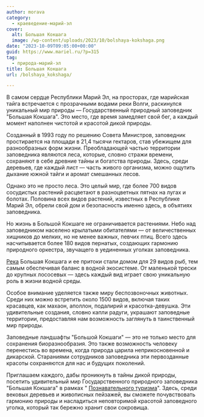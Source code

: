 ```yaml
---
author: morava
category:
  - краеведение-марий-эл
cover:
  alt: Большая Кокшага
  image: /wp-content/uploads/2023/10/bolshaya-kokshaga.png
date: "2023-10-09T09:05:00+00:00"
guid: https://www.mariel.ru/?p=315
tag:
  - природа-марий-эл
title: Большая Кокшага
url: /bolshaya_kokshaga/

---
```

В самом сердце Республики Марий Эл, на просторах, где марийская тайга встречается с прозрачными водами реки Волги, раскинулся уникальный мир природы — Государственный природный заповедник "Большая Кокшага". Это место, где время замедляет свой бег, а каждый момент наполнен чистотой и красотой дикой природы.

Созданный в 1993 году по решению Совета Министров, заповедник простирается на площади в 21,4 тысячи гектаров, став убежищем для разнообразных форм жизни. Преобладающей частью территории заповедника являются леса, которые, словно стражи времени, сохраняют в себе древние тайны и богатства природы. Здесь, среди деревьев, где каждый лист — часть живого организма, можно ощутить дыхание южной тайги и аромат смешанных лесов.

Однако это не просто леса. Это целый мир, где более 700 видов сосудистых растений расцветают в разноцветных пятнах на лугах и болотах. Половина всех видов растений, известных в Республике Марий Эл, обрели свой дом и безопасность именно здесь, в объятиях заповедника.

Но жизнь в Большой Кокшаге не ограничивается растениями. Небо над заповедником населено крылатыми обитателями — от величественных хищников до мелких, но не менее важных, певчих птиц. Всего здесь насчитывается более 180 видов пернатых, создающих гармонию природного оркестра, звучащего в уединенных уголках заповедника.

[Река](/river_mariel/) Большая Кокшага и ее притоки стали домом для 29 видов рыб, тем самым обеспечивая баланс в водной экосистеме. От маленькой трески до крупных лососевых — здесь каждый вид играет свою уникальную роль в жизни водной среды.

Особое внимание уделяется также миру беспозвоночных животных. Среди них можно встретить около 1500 видов, включая таких красавцев, как махаон, аполлон, подалирий и красотка-девушка. Эти удивительные создания, словно капли радуги, украшают заповедные территории, предоставляя нам возможность заглянуть в таинственный мир природы.

Заповедные ландшафты "Большой Кокшаги" — это не только место для сохранения биоразнообразия. Это также возможность человеку перенестись во времена, когда природа царила неприкосновенной и дикарской. Стараниями сотрудников заповедника эти первозданные красоты сохраняются для нас и будущих поколений.

Приглашаем каждого, дабы проникнуть в тайны дикой природы, посетить удивительный мир Государственного природного заповедника "Большая Кокшага" в рамках " [Познавательного туризма](/ekskursii-bolshaya-kokshaga/)". Здесь, среди вековых деревьев и живописных пейзажей, вы сможете почувствовать гармонию природы и насладиться неповторимой красотой заповедного уголка, который так бережно хранит свои сокровища.
